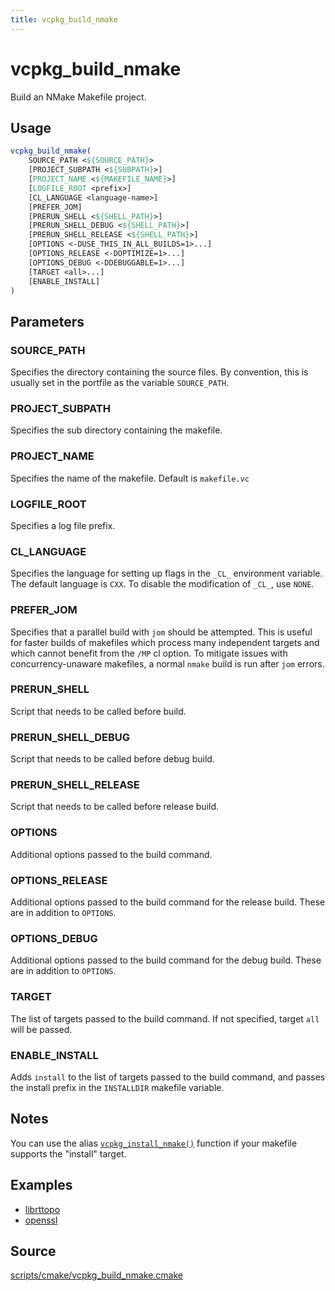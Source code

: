 ```yaml
---
title: vcpkg_build_nmake
---
```


# vcpkg_build_nmake

Build an NMake Makefile project.

## Usage

```cmake
vcpkg_build_nmake(
    SOURCE_PATH <${SOURCE_PATH}>
    [PROJECT_SUBPATH <${SUBPATH}>]
    [PROJECT_NAME <${MAKEFILE_NAME}>]
    [LOGFILE_ROOT <prefix>]
    [CL_LANGUAGE <language-name>]
    [PREFER_JOM]
    [PRERUN_SHELL <${SHELL_PATH}>]
    [PRERUN_SHELL_DEBUG <${SHELL_PATH}>]
    [PRERUN_SHELL_RELEASE <${SHELL_PATH}>]
    [OPTIONS <-DUSE_THIS_IN_ALL_BUILDS=1>...]
    [OPTIONS_RELEASE <-DOPTIMIZE=1>...]
    [OPTIONS_DEBUG <-DDEBUGGABLE=1>...]
    [TARGET <all>...]
    [ENABLE_INSTALL]
)
```

## Parameters

### SOURCE_PATH

Specifies the directory containing the source files.
By convention, this is usually set in the portfile as the variable `SOURCE_PATH`.

### PROJECT_SUBPATH

Specifies the sub directory containing the makefile.

### PROJECT_NAME

Specifies the name of the makefile.
Default is `makefile.vc`

### LOGFILE_ROOT

Specifies a log file prefix.

### CL_LANGUAGE

Specifies the language for setting up flags in the `_CL_` environment variable.
The default language is `CXX`.
To disable the modification of `_CL_`, use `NONE`.

### PREFER_JOM

Specifies that a parallel build with `jom` should be attempted.
This is useful for faster builds of makefiles which process many independent targets
and which cannot benefit from the `/MP` cl option.
To mitigate issues with concurrency-unaware makefiles, a normal `nmake` build is run after `jom` errors.

### PRERUN_SHELL

Script that needs to be called before build.

### PRERUN_SHELL_DEBUG

Script that needs to be called before debug build.

### PRERUN_SHELL_RELEASE

Script that needs to be called before release build.

### OPTIONS

Additional options passed to the build command.

### OPTIONS_RELEASE

Additional options passed to the build command for the release build. These are in addition to `OPTIONS`.

### OPTIONS_DEBUG

Additional options passed to the build command for the debug build. These are in addition to `OPTIONS`.

### TARGET

The list of targets passed to the build command.
If not specified, target `all` will be passed.

### ENABLE_INSTALL

Adds `install` to the list of targets passed to the build command,
and passes the install prefix in the `INSTALLDIR` makefile variable.

## Notes

You can use the alias [`vcpkg_install_nmake()`](vcpkg_install_nmake.md) function if your makefile supports the
"install" target.

## Examples

- [librttopo](https://github.com/microsoft/vcpkg/blob/master/ports/librttopo/portfile.cmake)
- [openssl](https://github.com/microsoft/vcpkg/blob/master/ports/openssl/portfile.cmake)

## Source

[scripts/cmake/vcpkg\_build\_nmake.cmake](https://github.com/Microsoft/vcpkg/blob/master/scripts/cmake/vcpkg_build_nmake.cmake)

